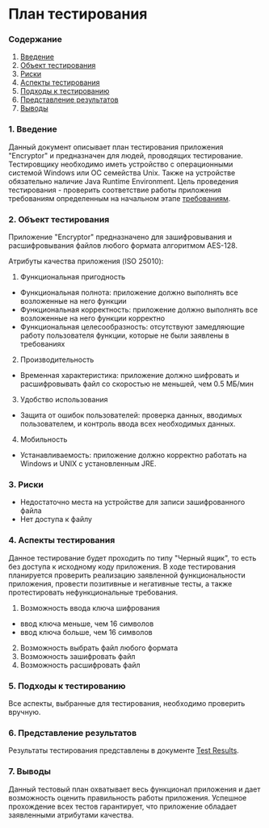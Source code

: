 # План тестирования

### Содержание
  1. [Введение](#1)
  2. [Объект тестирования](#2)
  3. [Риски](#3)
  4. [Аспекты тестирования](#4)
  5. [Подходы к тестированию](#5)<br>
  6. [Представление результатов](#6)
  7. [Выводы](#7)

<a name="1"></a>
### 1. Введение

Данный документ описывает план тестирования приложения "Encryptor" и предназначен для людей, проводящих тестирование. Тестировщику необходимо иметь устройство с операционными системой Windows или ОС семейства Unix. Также на устройстве обязательно наличие Java Runtime Environment.
Цель проведения тестирования - проверить соответствие работы приложения требованиям определенным на начальном этапе [требованиям](https://github.com/Imnotmaddy/encryptor/blob/master/documentation/Requirements.md).

<a name="2"></a>
### 2. Объект тестирования

Приложение "Encryptor" предназначено для зашифровывания и расшифровывания файлов любого формата алгоритмом AES-128. 

Атрибуты качества приложения (ISO 25010):

 1. Функциональная пригодность
  * Функциональная полнота: приложение должно выполнять все возложенные на него функции
  * Функциональная корректность: приложение должно выполнять все возложенные на него функции корректно
  * Функциональная целесообразность: отсутствуют замедляющие работу пользователя функции, которые не были заявлены в требованиях
 2. Производительность
  * Временная характеристика: приложение должно шифровать и расшифровывать файл со скоростью не меньшей, чем 0.5 МБ/мин
 3. Удобство использования
  * Защита от ошибок пользователей: проверка данных, вводимых пользователем, и контроль ввода всех необходимых данных.
 4. Мобильность
  * Устанавливаемость: приложение должно корректно работать на Windows и UNIX с установленным JRE.

<a name="3"></a>
### 3. Риски

* Недостаточно места на устройстве для записи зашифрованного файла
* Нет доступа к файлу

<a name="4"></a>
### 4. Аспекты тестирования

Данное тестирование будет проходить по типу "Черный ящик", то есть без доступа к исходному коду приложения. В ходе тестирования планируется проверить реализацию заявленной функциональности приложения, провести позитивные и негативные тесты, а также протестировать нефункциональные требования.

1. Возможность ввода ключа шифрования
* ввод ключа меньше, чем 16 символов
* ввод ключа больше, чем 16 символов
 
2. Возможность выбрать файл любого формата
3. Возможность зашифровать файл
4. Возможность расшифровать файл

<a name="5"></a>
### 5. Подходы к тестированию

Все аспекты, выбранные для тестирования, необходимо проверить вручную.

<a name="6"></a>
### 6. Представление результатов

Результаты тестирования представлены в документе [Test Results](https://github.com/Imnotmaddy/encryptor/blob/master/documentation/Tests/TestResult.md).

<a name="7"></a>
### 7. Выводы

Данный тестовый план охватывает весь функционал приложения и дает возможность оценить правильность работы приложения. Успешное прохождение всех тестов гарантирует, что приложение обладает заявленными атрибутами качества.
